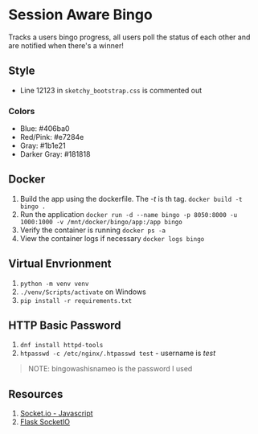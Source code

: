 # Session Aware Bingo

Tracks a users bingo progress, all users poll the status of each other and are notified when there's a winner!

## Style

* Line 12123 in `sketchy_bootstrap.css` is commented out

### Colors

* Blue: #406ba0
* Red/Pink: #e7284e
* Gray: #1b1e21
* Darker Gray: #181818

## Docker 

1. Build the app using the dockerfile. The _-t_ is th tag. `docker build -t bingo .`
2. Run the application `docker run -d --name bingo -p 8050:8000 -u 1000:1000 -v /mnt/docker/bingo/app:/app bingo`
3. Verify the container is running `docker ps -a`
4. View the container logs if necessary `docker logs bingo`

## Virtual Envrionment

1. `python -m venv venv`
2. `./venv/Scripts/activate` on Windows
3. `pip install -r requirements.txt`

## HTTP Basic Password

1. `dnf install httpd-tools`
2. `htpasswd -c /etc/nginx/.htpasswd test` - username is _test_

> NOTE: bingowashisnameo is the password I used


## Resources

1. [Socket.io - Javascript](https://socket.io/get-started/chat/)
2. [Flask SocketIO](https://flask-socketio.readthedocs.io/en/latest/)
